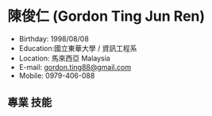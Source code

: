 # 陳俊仁 (Gordon Ting Jun Ren)

* Birthday: 1998/08/08 
* Education:國立東華大學 / 資訊工程系
* Location: ⾺來西亞 Malaysia
* E-mail: gordon.ting88@gmail.com
* Mobile: 0979-406-088

## 專業 技能
